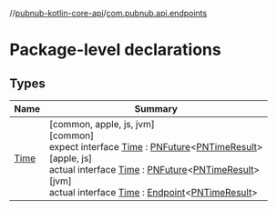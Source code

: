 //[pubnub-kotlin-core-api](../../index.md)/[com.pubnub.api.endpoints](index.md)

# Package-level declarations

## Types

| Name | Summary |
|---|---|
| [Time](-time/index.md) | [common, apple, js, jvm]<br>[common]<br>expect interface [Time](-time/index.md) : [PNFuture](../com.pubnub.kmp/-p-n-future/index.md)&lt;[PNTimeResult](../com.pubnub.api.models.consumer/-p-n-time-result/index.md)&gt; <br>[apple, js]<br>actual interface [Time](-time/index.md) : [PNFuture](../com.pubnub.kmp/-p-n-future/index.md)&lt;[PNTimeResult](../com.pubnub.api.models.consumer/-p-n-time-result/index.md)&gt; <br>[jvm]<br>actual interface [Time](-time/index.md) : [Endpoint](../com.pubnub.api/-endpoint/index.md)&lt;[PNTimeResult](../../../../pubnub-kotlin/pubnub-kotlin-core-api/pubnub-kotlin-core-api/com.pubnub.api.models.consumer/-p-n-time-result/index.md)&gt; |
